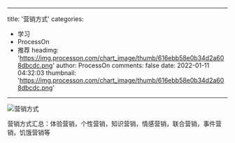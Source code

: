 
---
title: '营销方式'
categories: 
 - 学习
 - ProcessOn
 - 推荐
headimg: 'https://img.processon.com/chart_image/thumb/616ebb58e0b34d2a608dbcdc.png'
author: ProcessOn
comments: false
date: 2022-01-11 04:32:03
thumbnail: 'https://img.processon.com/chart_image/thumb/616ebb58e0b34d2a608dbcdc.png'
---

<div>   
<img class="thumb" alt="营销方式" src="https://img.processon.com/chart_image/thumb/616ebb58e0b34d2a608dbcdc.png" referrerpolicy="no-referrer">
<p>营销方式汇总：体验营销，个性营销，知识营销，情感营销，联合营销，事件营销，饥饿营销等</p>  
</div>
            